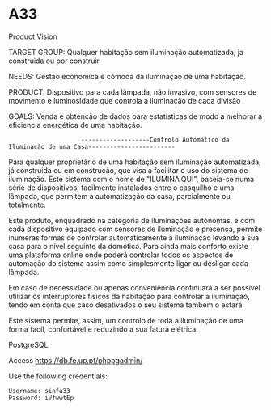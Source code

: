 # A33
                            

Product Vision

TARGET GROUP: Qualquer habitação sem iluminação automatizada, ja construida ou por construir

NEEDS: Gestão economica e cómoda da iluminação de uma habitação.

PRODUCT: Dispositivo para cada lâmpada, não invasivo, com sensores de movimento e luminosidade que controla a iluminação de cada divisão 

GOALS: Venda e obtenção de dados para estatisticas de modo a melhorar a eficiencia energética de uma habitação.

                        
                        -------------------Controlo Automático da Iluminação de uma Casa------------------------


Para qualquer proprietário de uma habitação sem iluminação automatizada, já construida ou em construção, que visa a facilitar o uso do sistema de iluminação. Este sistema com o nome de "ILUMINA'QUI", baseia-se numa série de dispositivos, facilmente instalados entre o casquilho e uma lâmpada, que permitem a automatização da casa, parcialmente ou totalmente. 

Este produto, enquadrado na categoria de iluminações autónomas, e com cada dispositivo equipado com sensores de iluminação e presença, permite inumeras formas de controlar automaticamente a iluminação levando a sua casa para o nível seguinte da domótica.
Para ainda mais conforto existe uma plataforma online onde poderá controlar todos os aspectos de automação do sistema assim como simplesmente ligar ou desligar cada lâmpada.

Em caso de necessidade ou apenas conveniência continuará a ser possível utilizar os interruptores físicos da habitação para controlar a iluminação, tendo em conta que caso desativados o seu sistema também o estará.

Este sistema permite, assim, um controlo de toda a iluminação de uma forma facíl, confortável e reduzindo a sua fatura elétrica.


PostgreSQL

Access https://db.fe.up.pt/phppgadmin/

Use the following credentials:

    Username: sinfa33
    Password: iVfwwtEp
